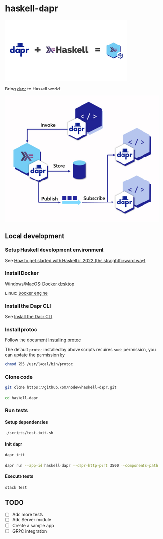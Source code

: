 # haskell-dapr

![Haskell loves Dapr](./docs/assets/haskell-dapr-combination_400x200.jpg)


Bring [dapr](https://dapr.io/) to Haskell world.

![Haskell loves Dapr](./docs/assets/haskell-dapr-architecture.jpg)

## Local development

### Setup Haskell development environment

See [How to get started with Haskell in 2022 (the straightforward way)](https://wasp-lang.dev/blog/2022/09/02/how-to-get-started-with-haskell-in-2022)

### Install Docker

Windows/MacOS: [Docker desktop](https://docs.docker.com/desktop/)

Linux: [Docker engine](https://docs.docker.com/engine/install/)

### Install the Dapr CLI

See [Install the Dapr CLI](https://docs.dapr.io/getting-started/install-dapr-cli/)

### Install protoc

Follow the document [Installing protoc](https://github.com/google/proto-lens/blob/master/docs/installing-protoc.md)

The default `protoc` installed by above scripts requires `sudo` permission, you can update the permission by

```bash
chmod 755 /usr/local/bin/protoc
```

### Clone code

```bash
git clone https://github.com/nodew/haskell-dapr.git

cd haskell-dapr
```

### Run tests

#### Setup dependencies

```bash
./scripts/test-init.sh
```

#### Init dapr

```bash
dapr init

dapr run --app-id haskell-dapr --dapr-http-port 3500 --components-path ./components
```

#### Execute tests

```bash
stack test
```

## TODO

- [ ] Add more tests
- [ ] Add Server module
- [ ] Create a sample app
- [ ] GRPC integration
